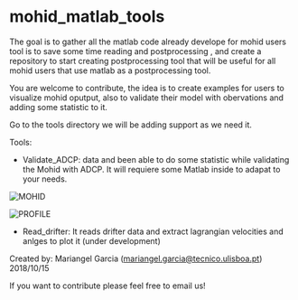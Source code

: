 # mohid_matlab_tools

The goal is to gather all the matlab code already develope for mohid users  tool is to save some time reading and postprocessing , and create a repository to start creating postprocessing tool that will be useful for all mohid users that use matlab as a postprocessing tool.

You are welcome to contribute, the idea is to create examples for users to visualize mohid oputput, also to validate their model with obervations and adding some statistic to it. 

Go to the tools directory we will be adding support as we need it.

Tools:

  - Validate_ADCP: data and been able to do some statistic while validating the Mohid with ADCP. It will requiere some Matlab inside to adapat to your needs. 
  
  ![MOHID](https://github.com/mvgarcia07/mohid_matlab_tools/blob/master/tools/validate_ADCP/images/obsVsmod-V-14.12-2.12.png)
  
  ![PROFILE](https://github.com/mvgarcia07/mohid_matlab_tools/blob/master/tools/validate_ADCP/images/obsVssmod-UV-depth-alltimes.png)

- Read_drifter: It reads drifter data and extract lagrangian velocities and anlges to plot it (under development)

 
Created by: Mariangel Garcia (mariangel.garcia@tecnico.ulisboa.pt)
2018/10/15

If you want to contribute please feel free to email us!

